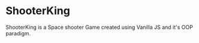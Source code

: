 # ShooterKing

ShooterKing is a Space shooter Game created using Vanilla JS and it's OOP paradigm. 
